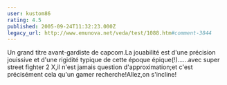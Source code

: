 ```yaml
---
user: kustom86
rating: 4.5
published: 2005-09-24T11:32:23.000Z
legacy_url: http://www.emunova.net/veda/test/1088.htm#comment-3844
---
```

Un grand titre avant-gardiste de capcom.La jouabilité est d'une précision jouissive et d'une rigidité typique de cette époque épique(!)......avec super street fighter 2 X,il n'est jamais question d'approximation;et c'est précisément cela qu'un gamer recherche!Allez,on s'incline!